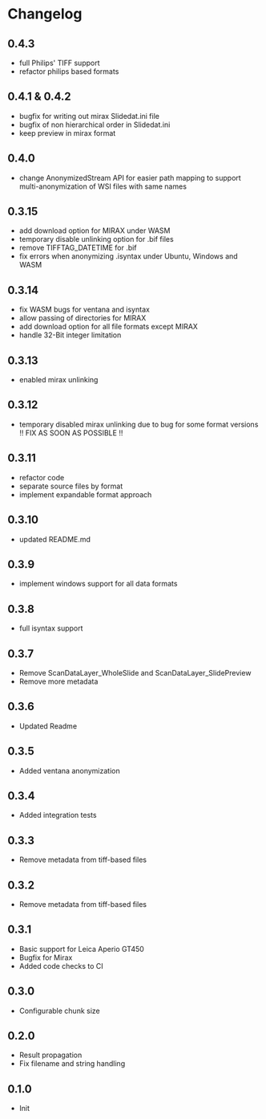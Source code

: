 # Changelog

## 0.4.3

* full Philips' TIFF support
* refactor philips based formats

## 0.4.1 & 0.4.2

* bugfix for writing out mirax Slidedat.ini file
* bugfix of non hierarchical order in Slidedat.ini
* keep preview in mirax format

## 0.4.0

- change AnonymizedStream API for easier path mapping to support multi-anonymization of WSI files with same names

## 0.3.15

- add download option for MIRAX under WASM
- temporary disable unlinking option for .bif files
- remove TIFFTAG_DATETIME for .bif
- fix errors when anonymizing .isyntax under Ubuntu, Windows and WASM

## 0.3.14

- fix WASM bugs for ventana and isyntax
- allow passing of directories for MIRAX
- add download option for all file formats except MIRAX
- handle 32-Bit integer limitation

## 0.3.13

* enabled mirax unlinking

## 0.3.12

* temporary disabled mirax unlinking due to bug for some format versions
!! FIX AS SOON AS POSSIBLE !!

## 0.3.11

- refactor code
- separate source files by format
- implement expandable format approach

## 0.3.10

- updated README.md

## 0.3.9

- implement windows support for all data formats

## 0.3.8 

- full isyntax support

## 0.3.7

- Remove ScanDataLayer_WholeSlide and ScanDataLayer_SlidePreview
- Remove more metadata

## 0.3.6

- Updated Readme

## 0.3.5

- Added ventana anonymization

## 0.3.4

- Added integration tests

## 0.3.3

- Remove metadata from tiff-based files

## 0.3.2

- Remove metadata from tiff-based files

## 0.3.1

- Basic support for Leica Aperio GT450
- Bugfix for Mirax
- Added code checks to CI

## 0.3.0

- Configurable chunk size

## 0.2.0

- Result propagation
- Fix filename and string handling

## 0.1.0

- Init
